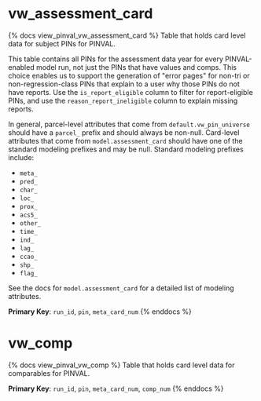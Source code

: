 # vw_assessment_card

{% docs view_pinval_vw_assessment_card %}
Table that holds card level data for subject PINs for PINVAL.

This table contains all PINs for the assessment data year for every
PINVAL-enabled model run, not just the PINs that have values and comps.
This choice enables us to support the generation of "error pages" for
non-tri or non-regression-class PINs that explain to a user why those PINs
do not have reports. Use the `is_report_eligible` column to filter for
report-eligible PINs, and use the `reason_report_ineligible` column to explain
missing reports.

In general, parcel-level attributes that come from `default.vw_pin_universe`
should have a `parcel_` prefix and should always be non-null. Card-level
attributes that come from `model.assessment_card` should have one of the
standard modeling prefixes and may be null. Standard modeling prefixes include:

- `meta_`
- `pred_`
- `char_`
- `loc_`
- `prox_`
- `acs5_`
- `other_`
- `time_`
- `ind_`
- `lag_`
- `ccao_`
- `shp_`
- `flag_`

See the docs for `model.assessment_card` for a detailed list of modeling
attributes.

**Primary Key**: `run_id`, `pin`, `meta_card_num`
{% enddocs %}

# vw_comp

{% docs view_pinval_vw_comp %}
Table that holds card level data for comparables for PINVAL.

**Primary Key**: `run_id`, `pin`, `meta_card_num`, `comp_num`
{% enddocs %}
